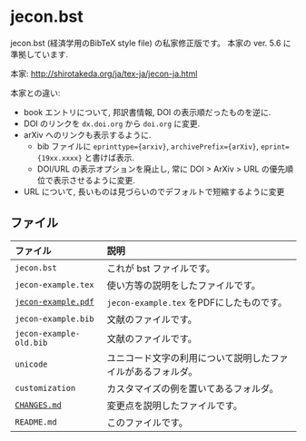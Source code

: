 <!--
Filename:       README.md
Author:         Shiro Takeda
e-mail          <shiro.takeda@gmail.com>
First-written:  <2006/12/04>
Time-stamp:     <2019-01-22 14:07:33 st>
-->

jecon.bst
==============================

jecon.bst (経済学用のBibTeX style file) の私家修正版です。
本家の ver. 5.6 に準拠しています.

本家: <http://shirotakeda.org/ja/tex-ja/jecon-ja.html>

本家との違い:
* book エントリについて, 邦訳書情報, DOI の表示順だったものを逆に. 
* DOI のリンクを `dx.doi.org` から `doi.org` に変更.
* arXiv へのリンクも表示するように.
	+ bib ファイルに `eprinttype={arxiv}`, `archivePrefix={arXiv}`, `eprint={19xx.xxxx}` と書けば表示.
	+ DOI/URL の表示オプションを廃止し, 常に DOI > ArXiv > URL の優先順位で表示させるように変更.
* URL について, 長いものは見づらいのでデフォルトで短縮するように変更

## ファイル

| ファイル                                    | 説明                                                         |
|:--------------------------------------------|:-------------------------------------------------------------|
| `jecon.bst`                                 | これが bst ファイルです。                                    |
| `jecon-example.tex`                         | 使い方等の説明をしたファイルです。                           |
| [`jecon-example.pdf`](jecon-example.pdf) | `jecon-example.tex` をPDFにしたものです。                    |
| `jecon-example.bib`                         | 文献のファイルです。                                         |
| `jecon-example-old.bib`                     | 文献のファイルです。                                         |
| `unicode`                                   | ユニコード文字の利用について説明したファイルがあるフォルダ。 |
| `customization`                             | カスタマイズの例を置いてあるフォルダ。                       |
| [`CHANGES.md`](CHANGES.md)                | 変更点を説明したファイルです。                               |
| `README.md`                                 | このファイルです。                                           |

<!--
--------------------
Local Variables:
mode: markdown
fill-column: 80
coding: utf-8-dos
End:
-->

